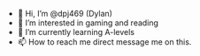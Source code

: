 - 👋 Hi, I’m @dpj469 (Dylan)
- 👀 I’m interested in gaming and reading
- 🌱 I’m currently learning A-levels
- 📫 How to reach me direct message me on this.


